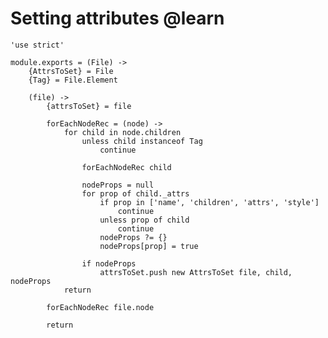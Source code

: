 Setting attributes @learn
=========================

	'use strict'

	module.exports = (File) ->
		{AttrsToSet} = File
		{Tag} = File.Element

		(file) ->
			{attrsToSet} = file

			forEachNodeRec = (node) ->
				for child in node.children
					unless child instanceof Tag
						continue

					forEachNodeRec child

					nodeProps = null
					for prop of child._attrs
						if prop in ['name', 'children', 'attrs', 'style']
							continue
						unless prop of child
							continue
						nodeProps ?= {}
						nodeProps[prop] = true

					if nodeProps
						attrsToSet.push new AttrsToSet file, child, nodeProps
				return

			forEachNodeRec file.node

			return
